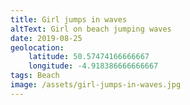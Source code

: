 ```yaml
---
title: Girl jumps in waves
altText: Girl on beach jumping waves
date: 2019-08-25
geolocation: 
    latitude: 50.57474166666667
    longitude: -4.918386666666667
tags: Beach
image: /assets/girl-jumps-in-waves.jpg
---
```

